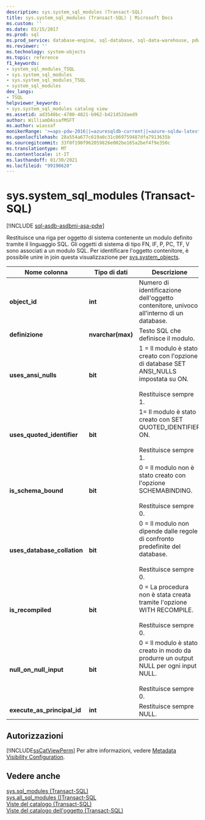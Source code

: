 ```yaml
---
description: sys.system_sql_modules (Transact-SQL)
title: sys.system_sql_modules (Transact-SQL) | Microsoft Docs
ms.custom: ''
ms.date: 03/15/2017
ms.prod: sql
ms.prod_service: database-engine, sql-database, sql-data-warehouse, pdw
ms.reviewer: ''
ms.technology: system-objects
ms.topic: reference
f1_keywords:
- system_sql_modules_TSQL
- sys.system_sql_modules
- sys.system_sql_modules_TSQL
- system_sql_modules
dev_langs:
- TSQL
helpviewer_keywords:
- sys.system_sql_modules catalog view
ms.assetid: ad3548bc-4780-4821-b962-b421d52daed9
author: WilliamDAssafMSFT
ms.author: wiassaf
monikerRange: '>=aps-pdw-2016||=azuresqldb-current||=azure-sqldw-latest||>=sql-server-2016||>=sql-server-linux-2017||=azuresqldb-mi-current'
ms.openlocfilehash: 28a554a677c619a0c31c069759487dfa7913635b
ms.sourcegitcommit: 33f0f190f962059826e002be165a2bef4f9e350c
ms.translationtype: MT
ms.contentlocale: it-IT
ms.lasthandoff: 01/30/2021
ms.locfileid: "99190620"
---
```

# <a name="syssystem_sql_modules-transact-sql"></a>sys.system_sql_modules (Transact-SQL)
[!INCLUDE [sql-asdb-asdbmi-asa-pdw](../../includes/applies-to-version/sql-asdb-asdbmi-asa-pdw.md)]

  Restituisce una riga per oggetto di sistema contenente un modulo definito tramite il linguaggio SQL. Gli oggetti di sistema di tipo FN, IF, P, PC, TF, V sono associati a un modulo SQL. Per identificare l'oggetto contenitore, è possibile unire in join questa visualizzazione per [sys.system_objects](../../relational-databases/system-catalog-views/sys-system-objects-transact-sql.md).  
  
|Nome colonna|Tipo di dati|Descrizione|  
|-----------------|---------------|-----------------|  
|**object_id**|**int**|Numero di identificazione dell'oggetto contenitore, univoco all'interno di un database.|  
|**definizione**|**nvarchar(max)**|Testo SQL che definisce il modulo.|  
|**uses_ansi_nulls**|**bit**|1 = Il modulo è stato creato con l'opzione di database SET ANSI_NULLS impostata su ON.<br /><br /> Restituisce sempre 1.|  
|**uses_quoted_identifier**|**bit**|1= Il modulo è stato creato con SET QUOTED_IDENTIFIER ON.<br /><br /> Restituisce sempre 1.|  
|**is_schema_bound**|**bit**|0 = Il modulo non è stato creato con l'opzione SCHEMABINDING.<br /><br /> Restituisce sempre 0.|  
|**uses_database_collation**|**bit**|0 = Il modulo non dipende dalle regole di confronto predefinite del database.<br /><br /> Restituisce sempre 0.|  
|**is_recompiled**|**bit**|0 = La procedura non è stata creata tramite l'opzione WITH RECOMPILE.<br /><br /> Restituisce sempre 0.|  
|**null_on_null_input**|**bit**|0 = Il modulo è stato creato in modo da produrre un output NULL per ogni input NULL.<br /><br /> Restituisce sempre 0.|  
|**execute_as_principal_id**|**int**|Restituisce sempre NULL.|  
  
## <a name="permissions"></a>Autorizzazioni  
 [!INCLUDE[ssCatViewPerm](../../includes/sscatviewperm-md.md)] Per altre informazioni, vedere [Metadata Visibility Configuration](../../relational-databases/security/metadata-visibility-configuration.md).  
  
## <a name="see-also"></a>Vedere anche  
 [sys.sql_modules &#40;Transact-SQL&#41;](../../relational-databases/system-catalog-views/sys-sql-modules-transact-sql.md)   
 [sys.all_sql_modules &#40;&#41;Transact-SQL ](../../relational-databases/system-catalog-views/sys-all-sql-modules-transact-sql.md)   
 [Viste del catalogo &#40;Transact-SQL&#41;](../../relational-databases/system-catalog-views/catalog-views-transact-sql.md)   
 [Viste del catalogo dell'oggetto &#40;Transact-SQL&#41;](../../relational-databases/system-catalog-views/object-catalog-views-transact-sql.md)  
  
  
